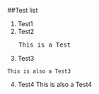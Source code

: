 ##Test list
1. Test1
2. Test2
<pre>	This is a Test </pre>
3. Test3
```
This is also a Test3
```
4. Test4
    This is also a Test4

